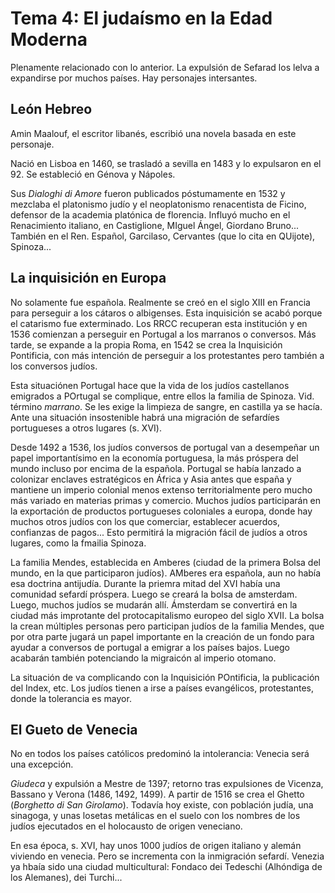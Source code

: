 
# Tema 4: El judaísmo en la Edad Moderna

Plenamente relacionado con lo anterior. La expulsión de Sefarad los lelva a expandirse por muchos países. Hay personajes intersantes.

## León Hebreo

Amin Maalouf, el escritor libanés, escribió una novela basada en este personaje.

Nació en Lisboa en 1460, se trasladó a sevilla en 1483 y lo expulsaron en el 92. Se estableció en Génova y Nápoles.

Sus _Dialoghi di Amore_ fueron publicados póstumamente en 1532 y mezclaba el platonismo judío y el neoplatonismo renacentista de Ficino, defensor de la academia platónica de florencia. Influyó mucho en el Renacimiento italiano, en Castiglione, MIguel Ángel, Giordano Bruno... También en el Ren. Español, Garcilaso, Cervantes (que lo cita en QUijote), Spinoza...

## La inquisición en Europa

No solamente fue española. Realmente se creó en el siglo XIII en Francia para perseguir a los cátaros o albigenses. Esta inquisición se acabó porque el catarismo fue exterminado. 
Los RRCC recuperan esta institución y en 1536 comienzan a perseguir en Portugal a los marranos o conversos. Más tarde, se expande a la propia Roma, en 1542 se crea la Inquisición Pontificia, con más intención de perseguir a los protestantes pero también a los conversos judíos.

Esta situaciónen Portugal hace que la vida de los judíos castellanos emigrados a POrtugal se complique, entre ellos la familia de Spinoza. Vid. término _marrano_. Se les exige la limpieza de sangre, en castilla ya se hacía. Ante una situación insostenible habrá una migración de sefardíes portugueses a otros lugares (s. XVI).

Desde 1492 a 1536, los judíos conversos de portugal van a desempeñar un papel importantísimo en la economía portuguesa, la más próspera del mundo incluso por encima de la española. Portugal se había lanzado a colonizar enclaves estratégicos en África y Asia antes que españa y mantiene un imperio colonial menos extenso territorialmente pero mucho más variado en materias primas y comercio. Muchos judíos participarán en la exportación de productos portugueses coloniales a europa, donde hay muchos otros judíos con los que comerciar, establecer acuerdos, confianzas de pagos... Esto permitirá la migración fácil de judíos a otros lugares, como la fmailia Spinoza.

La familia Mendes, establecida en Amberes (ciudad de la primera Bolsa del mundo, en la que participaron judíos). AMberes era española, aun no había esa doctrina antijudía. Durante la priemra mitad del XVI había una comunidad sefardí próspera.
Luego se creará la bolsa de amsterdam. Luego, muchos judíos se mudarán allí. Ámsterdam se convertirá en la ciudad más improtante del protocapitalismo europeo del siglo XVII. La bolsa la crean múltiples personas pero participan judíos de la familia Mendes, que por otra parte jugará un papel importante en la creación de un fondo para ayudar a conversos de portugal a emigrar a los países bajos. Luego acabarán también potenciando la migraicón al imperio otomano.

La situación de va complicando con la Inquisición POntificia, la publicación del Index, etc. Los judíos tienen a irse a países evangélicos, protestantes, donde la tolerancia es mayor. 

## El Gueto de Venecia

No en todos los países católicos predominó la intolerancia: Venecia será una excepción.

*Giudeca* y expulsión a Mestre de 1397; retorno tras expulsiones de Vicenza, Bassano y Verona (1486, 1492, 1499). A partir de 1516 se crea el Ghetto (*Borghetto di San Girolamo*). Todavía hoy existe, con población judía, una sinagoga, y unas losetas metálicas en el suelo con los nombres de los judíos ejecutados en el holocausto de origen veneciano.

En esa época, s. XVI, hay unos 1000 judíos de origen italiano y alemán viviendo en venecia. Pero se incrementa con la inmigración sefardí. Venezia ya hbaía sido una ciudad multicultural: Fondaco dei Tedeschi (Alhóndiga de los Alemanes), dei Turchi...